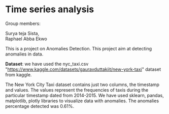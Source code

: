 # Time series analysis

Group members:

Surya teja Sista,                                                                                                                                                     
Raphael Abba Ekwo


This is a project on Anomalies Detection. This project aim at detecting anomalies in data. 


**Dataset**: we have used the nyc_taxi.csv "https://www.kaggle.com/datasets/gauravduttakiit/new-york-taxi" dataset from kaggle. 


The New York City Taxi dataset contains just two columns, the timestamp and values. The values represent the frequencies of taxis during the particular timestamp dated from 2014-2015.
We have used sklearn, pandas, matplotlib, plotly libraries to visualize data with anomalies.
The anomalies percentage detected was 0.61%.

